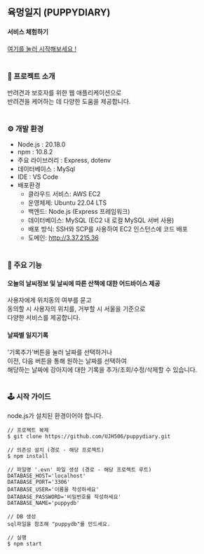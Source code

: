 ## 육멍일지 (PUPPYDIARY)
#### 서비스 체험하기
[여기를 눌러 시작해보세요 !](http://3.37.215.36:4500/)
<br /><br />

### 📖 프로젝트 소개
반려견과 보호자를 위한 웹 애플리케이션으로 <br />
반려견을 케어하는 데 다양한 도움을 제공합니다.
<br /><br />

### ⚙ 개발 환경
- Node.js : 20.18.0
- npm : 10.8.2
- 주요 라이브러리 : Express, dotenv
- 데이터베이스 : MySql
- IDE : VS Code
- 배포환경
  - 클라우드 서비스: AWS EC2
  - 운영체제: Ubuntu 22.04 LTS
  - 백엔드: Node.js (Express 프레임워크)
  - 데이터베이스: MySQL (EC2 내 로컬 MySQL 서버 사용)
  - 배포 방식: SSH와 SCP를 사용하여 EC2 인스턴스에 코드 배포
  - 도메인: http://3.37.215.36
<br /><br />

### 📌 주요 기능
#### 오늘의 날씨정보 및 날씨에 따른 산책에 대한 어드바이스 제공
사용자에게 위치동의 여부를 묻고<br />
동의할 시 사용자의 위치를, 거부할 시 서울을 기준으로<br />
다양한 서비스를 제공합니다.

#### 날짜별 일지기록
'기록추가'버튼을 눌러 날짜를 선택하거나<br />
이전, 다음 버튼을 통해 원하는 날짜를 선택하여<br />
해당하는 날짜에 강아지에 대한 기록을 추가/조회/수정/삭제할 수 있습니다.
<br /><br />

### 🕹 시작 가이드
node.js가 설치된 환경이어야 합니다.

```
// 프로젝트 복제
$ git clone https://github.com/UJH506/puppydiary.git

// 의존성 설치 (경로 - 해당 프로젝트)
$ npm install

// 파일명 '.evn' 파일 생성 (경로 - 해당 프로젝트 루트)
DATABASE_HOST='localhost'
DATABASE_PORT='3306'
DATABASE_USER='이름을 작성하세요'
DATABASE_PASSWORD='비밀번호를 작성하세요'
DATABASE_NAME='puppydb'

// DB 생성
sql파일을 참조해 "puppydb"를 만드세요.

// 실행
$ npm start
```
